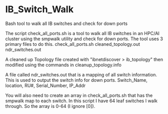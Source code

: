 # IB_Switch_Walk
Bash tool to walk all IB switches and check for down ports


The script check_all_ports.sh is a tool to walk all IB switches in an HPC/AI cluster using the smpwalk utility and check for down ports. The tool uses 3 primary files to do this. 
check_all_ports.sh
cleaned_topology.out
ndr_switches.out

A cleaned up Topology file created with "ibnetdiscover > ib_topology" then modified using the commands in cleanup_topology.info

A file called ndr_switches.out that is a mapping of all switch information. This is used to output the switch info for down ports.
Switch_Name, location, RU#, Serial_Number, IP_Addr

You will also need to create an array in check_all_ports.sh that has the smpwalk map to each switch. In this script I have 64 leaf switches I walk through. So the array is 0-64 (I ignore [0]). 


